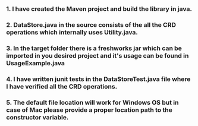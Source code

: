 ### 1. I have created the Maven project and build the library in java.
### 2. DataStore.java in the source consists of the all the CRD operations which internally uses Utility.java.
### 3. In the target folder there is a freshworks jar which can be imported in you desired project and it's usage can be found in UsageExample.java
### 4. I have written junit tests in the DataStoreTest.java file where I have verified all the CRD operations.
### 5. The default file location will work for Windows OS but in case of Mac please provide a proper location path to the constructor variable.
